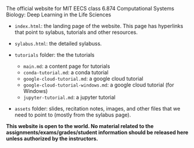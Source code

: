 
The official website for MIT EECS class 6.874 Computational Systems Biology: Deep Learning in the Life Sciences

- `index.html`: the landing page of the website. This page has hyperlinks that point to sylabus, tutorials and other resources.
- `sylabus.html`: the detailed sylabuss.
- `tutorials` folder: the the tutorials
  - `main.md`: a content page for tutorials
  - `conda-tutorial.md`: a conda tutorial
  - `google-cloud-tutorial.md`: a google cloud tutorial
  - `google-cloud-tutorial-windows.md`: a google cloud tutorial (for Windows)
  - `jupyter-tutorial.md`: a jupyter tutorial 

- `assets` folder: slides, recitation notes, images, and other files that we need to point to (mostly from the sylabus page).

**This website is open to the world. No material related to the assignments/exams/grades/student information should be released here unless authorized by the instructors.**
